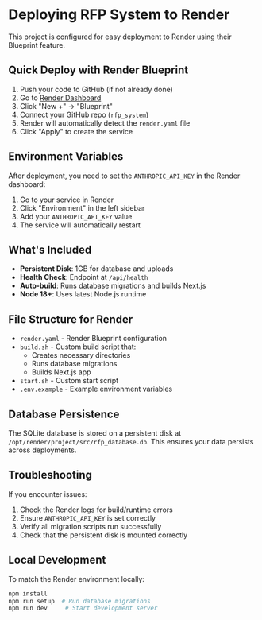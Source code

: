 # Deploying RFP System to Render

This project is configured for easy deployment to Render using their Blueprint feature.

## Quick Deploy with Render Blueprint

1. Push your code to GitHub (if not already done)
2. Go to [Render Dashboard](https://dashboard.render.com)
3. Click "New +" → "Blueprint"
4. Connect your GitHub repo (`rfp_system`)
5. Render will automatically detect the `render.yaml` file
6. Click "Apply" to create the service

## Environment Variables

After deployment, you need to set the `ANTHROPIC_API_KEY` in the Render dashboard:

1. Go to your service in Render
2. Click "Environment" in the left sidebar
3. Add your `ANTHROPIC_API_KEY` value
4. The service will automatically restart

## What's Included

- **Persistent Disk**: 1GB for database and uploads
- **Health Check**: Endpoint at `/api/health`
- **Auto-build**: Runs database migrations and builds Next.js
- **Node 18+**: Uses latest Node.js runtime

## File Structure for Render

- `render.yaml` - Render Blueprint configuration
- `build.sh` - Custom build script that:
  - Creates necessary directories
  - Runs database migrations
  - Builds Next.js app
- `start.sh` - Custom start script
- `.env.example` - Example environment variables

## Database Persistence

The SQLite database is stored on a persistent disk at `/opt/render/project/src/rfp_database.db`. This ensures your data persists across deployments.

## Troubleshooting

If you encounter issues:

1. Check the Render logs for build/runtime errors
2. Ensure `ANTHROPIC_API_KEY` is set correctly
3. Verify all migration scripts run successfully
4. Check that the persistent disk is mounted correctly

## Local Development

To match the Render environment locally:

```bash
npm install
npm run setup  # Run database migrations
npm run dev     # Start development server
```